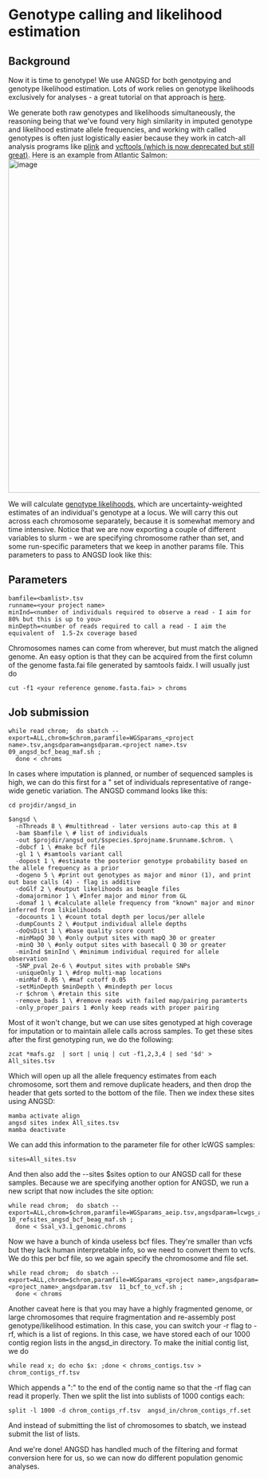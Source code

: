 # Genotype calling and likelihood estimation

## Background
Now it is time to genotype! 
We use ANGSD for both genotpying and genotype likelihood estimation. Lots of work relies on genotype likelihoods exclusively for analyses - a great tutorial on that approach is [here](https://github.com/nt246/lcwgs-guide-tutorial/tree/main). 

We generate both raw genotypes and likelihoods simultaneously, the reasoning being that we've found very high similarity in imputed genotype and likelihood estimate allele frequencies, and working with called genotypes is often just logistically easier because they work in catch-all analysis programs like [plink](https://zzz.bwh.harvard.edu/plink/plink2.shtml) and [vcftools (which is now deprecated but still great)](https://vcftools.github.io/index.html). Here is an example from Atlantic Salmon:
<img width="669" alt="image" src="https://github.com/TonyKess/genotyping_hpc/assets/33424749/1bbe3348-cbf8-46e9-a2a7-3e0778d87d04">

We will calculate [genotype likelihoods](https://www.ncbi.nlm.nih.gov/pmc/articles/PMC3593722/), which are uncertainty-weighted estimates of an individual's genotype at a locus. We will carry this out across each chromosome separately, because it is somewhat memory and time intensive. Notice that we are now exporting a couple of different variables to slurm - we are specifying chromosome rather than set, and some run-specific parameters that we keep in another params file. This parameters to pass to ANGSD look like this:

## Parameters
```
bamfile=<bamlist>.tsv
runname=<your project name>
minInd=<number of individuals required to observe a read - I aim for 80% but this is up to you>
minDepth=<number of reads required to call a read - I aim the equivalent of  1.5-2x coverage based 
```

Chromosomes names can come from wherever, but must match the aligned genome. An easy option is that they can be acquired from the first column of the genome fasta.fai file generated by samtools faidx. I will usually just do 

```
cut -f1 <your reference genome.fasta.fai> > chroms

```

## Job submission

```
while read chrom;  do sbatch --export=ALL,chrom=$chrom,paramfile=WGSparams_<project name>.tsv,angsdparam=angsdparam.<project name>.tsv  09_angsd_bcf_beag_maf.sh ;  
  done < chroms
```
In cases where imputation is planned, or number of sequenced samples is high, we can do this first for a " set of individuals representative of range-wide genetic variation. The ANGSD command looks like this:

```
cd projdir/angsd_in

$angsd \
  -nThreads 8 \ #multithread - later versions auto-cap this at 8 
  -bam $bamfile \ # list of individuals
  -out $projdir/angsd_out/$species.$projname.$runname.$chrom. \ 
  -dobcf 1 \ #make bcf file
  -gl 1 \ #samtools variant call
  -dopost 1 \ #estimate the posterior genotype probability based on the allele frequency as a prior
  -dogeno 5 \ #print out genotypes as major and minor (1), and print out base calls (4) - flag is additive
  -doGlf 2 \ #output likelihoods as beagle files
  -domajorminor 1 \ #Infer major and minor from GL
  -domaf 1 \ #calculate allele frequency from "known" major and minor inferred from likielihoods
  -docounts 1 \ #count total depth per locus/per allele
  -dumpCounts 2 \ #output individual allele depths
  -doQsDist 1 \ #base quality score count
  -minMapQ 30 \ #only output sites with mapQ 30 or greater
  -minQ 30 \ #only output sites with basecall Q 30 or greater
  -minInd $minInd \ #minimum individual required for allele observation
  -SNP_pval 2e-6 \ #output sites with probable SNPs 
  -uniqueOnly 1 \ #drop multi-map locations
  -minMaf 0.05 \ #maf cutoff 0.05
  -setMinDepth $minDepth \ #mindepth per locus
  -r $chrom \ #retain this site
  -remove_bads 1 \ #remove reads with failed map/pairing paramterts
  -only_proper_pairs 1 #only keep reads with proper pairing
 ```
Most of it won't change, but we can use sites genotyped at high coverage for imputation or to maintain allele calls across samples. To get these sites after the first genotyping run, we do the following:

```
zcat *mafs.gz  | sort | uniq | cut -f1,2,3,4 | sed '$d' > All_sites.tsv
```

Which will open up all the allele frequency estimates from each chromosome, sort them and remove duplicate headers, and then drop the header that gets sorted to the bottom of the file.  Then we index these sites using ANGSD:

```
mamba activate align
angsd sites index All_sites.tsv
mamba deactivate 
```
We can add this information to the parameter file for other lcWGS samples:

```
sites=All_sites.tsv
```
And then also add the --sites $sites option to our ANGSD call for these samples. Because we are specifying another option for ANGSD, we run a new script that now includes the site option:

```
while read chrom;  do sbatch --export=ALL,chrom=$chrom,paramfile=WGSparams_aeip.tsv,angsdparam=lcwgs_angsdparam.tsv  10_refsites_angsd_bcf_beag_maf.sh ;  
  done < Ssal_v3.1_genomic.chroms 
```

Now we have a bunch of kinda useless bcf files. They're smaller than vcfs but they lack human interpretable info, so we need to convert them to vcfs. We do this per bcf file, so we again specify the chromosome and file set.

```
while read chrom;  do sbatch --export=ALL,chrom=$chrom,paramfile=WGSparams_<project name>,angsdparam=<project_name>_angsdparam.tsv  11_bcf_to_vcf.sh ;  
  done < chroms
```

Another caveat here is that you may have a highly fragmented genome, or large chromosomes that require fragmentation and re-assembly post genotype/likelihood estimation. In this case, you can switch your -r flag to -rf, which is a list of regions. In this case, we have stored each of our 1000 contig region lists in the angsd_in directory. To make the initial contig list, we do

```
while read x; do echo $x: ;done < chroms_contigs.tsv > chrom_contigs_rf.tsv
```
Which appends a ":" to the end of the contig name so that the -rf flag can read it properly. Then we split the list into sublists of 1000 contigs each:

```
split -l 1000 -d chrom_contigs_rf.tsv  angsd_in/chrom_contigs_rf.set
```
And instead of submitting the list of chromosomes to sbatch, we instead submit the list of lists.

And we're done! ANGSD has handled much of the filtering and format conversion here for us, so we can now do different population genomic analyses. 
